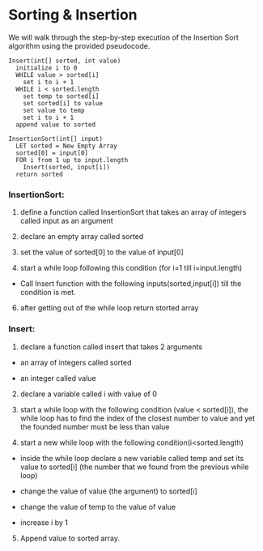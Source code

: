 # Sorting & Insertion
We will walk through the step-by-step execution of the Insertion Sort algorithm using the provided pseudocode.

```
Insert(int[] sorted, int value)
  initialize i to 0
  WHILE value > sorted[i]
    set i to i + 1
  WHILE i < sorted.length
    set temp to sorted[i]
    set sorted[i] to value
    set value to temp
    set i to i + 1
  append value to sorted

InsertionSort(int[] input)
  LET sorted = New Empty Array
  sorted[0] = input[0]
  FOR i from 1 up to input.length
    Insert(sorted, input[i])
  return sorted
```

### InsertionSort:

1. define a function called InsertionSort that takes an array of integers called input as an argument

2. declare an empty array called sorted

3. set the value of sorted[0] to the value of input[0]   

4. start a while loop following this condition (for i=1 till i=input.length)

- Call Insert function with the following inputs(sorted,input[i]) till the condition is met.

6. after getting out of the while loop return storted array 

### Insert:

1. declare a function called insert that takes 2 arguments

- an array of integers called sorted

- an integer called value

2. declare a variable called i with value of 0

3. start a while loop with the following condition (value < sorted[i]), the while loop has to find the index of the closest number to value and yet the founded number must be less than value 

4. start a new while loop with the following condition(i<sorted.length)

- inside the while loop declare a new variable called temp and set its value to sorted[i] (the number that we found from the previous while loop)

- change the value of value (the argument) to sorted[i]

- change the value of temp to the value of value

- increase i by 1

5. Append value to sorted array.